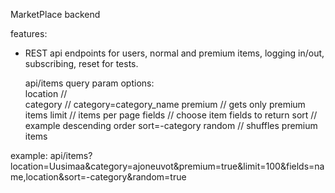MarketPlace backend

features:

- REST api endpoints for users, normal and premium items, logging in/out, subscribing, reset for tests.

  api/items query param options:  
   location //  
   category // category=category_name
  premium // gets only premium items
  limit // items per page
  fields // choose item fields to return
  sort // example descending order sort=-category
  random // shuffles premium items

example:
api/items?location=Uusimaa&category=ajoneuvot&premium=true&limit=100&fields=name,location&sort=-category&random=true
